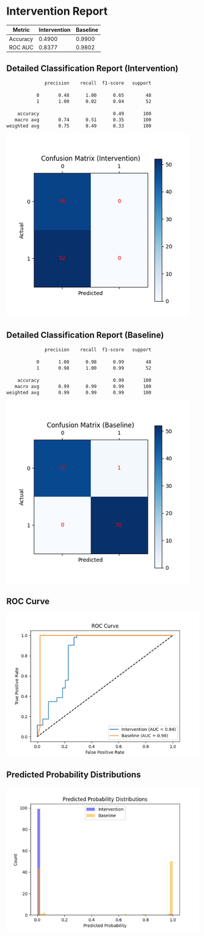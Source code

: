 
# Intervention Report

| Metric           | Intervention | Baseline |
|------------------|--------------|----------|
| Accuracy         | 0.4900     | 0.9900   |
| ROC AUC          | 0.8377     | 0.9802   |

## Detailed Classification Report (Intervention)

```
              precision    recall  f1-score   support

           0       0.48      1.00      0.65        48
           1       1.00      0.02      0.04        52

    accuracy                           0.49       100
   macro avg       0.74      0.51      0.35       100
weighted avg       0.75      0.49      0.33       100

```
![Confusion Matrix (Intervention)](/intervention_reports/f7030_m0.1_a50.0/confusion_matrix_intervention.png)

## Detailed Classification Report (Baseline)

```
              precision    recall  f1-score   support

           0       1.00      0.98      0.99        48
           1       0.98      1.00      0.99        52

    accuracy                           0.99       100
   macro avg       0.99      0.99      0.99       100
weighted avg       0.99      0.99      0.99       100

```
![Confusion Matrix (Baseline)](/intervention_reports/f7030_m0.1_a50.0/confusion_matrix_baseline.png)

## ROC Curve

![ROC Curve](/intervention_reports/f7030_m0.1_a50.0/roc_curve.png)

## Predicted Probability Distributions

![Probability Distributions](/intervention_reports/f7030_m0.1_a50.0/probability_distributions.png)
